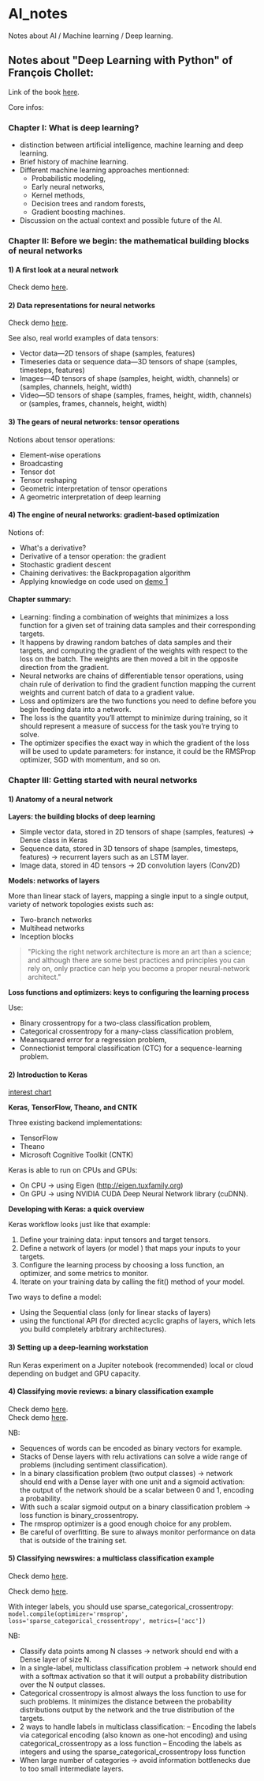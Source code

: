 # AI_notes
Notes about AI / Machine learning / Deep learning.

## Notes about "Deep Learning with Python" of François Chollet:

Link of the book [here](https://docs.google.com/viewer?a=v&pid=sites&srcid=dW10LmVkdS5wa3xzbmxwfGd4Ojc1ODc1ODY2OTZiOTUzOGQ).  

Core infos:

### Chapter I: What is deep learning?

* distinction between artificial intelligence, machine learning and deep learning.
* Brief history of machine learning.
* Different machine learning approaches mentionned:
    * Probabilistic modeling,
    * Early neural networks,
    * Kernel methods,
    * Decision trees and random forests,
    * Gradient boosting machines.
* Discussion on the actual context and possible future of the AI.

### Chapter II: Before we begin: the mathematical building blocks of neural networks

#### 1) A first look at a neural network

Check demo [here](demo_1.py).

#### 2) Data representations for neural networks

Check demo [here](demo_2.py).  

See also, real world examples of data tensors: 
* Vector data—2D tensors of shape (samples, features)
* Timeseries data or sequence data—3D tensors of shape (samples, timesteps, features)
* Images—4D tensors of shape (samples, height, width, channels) or (samples, channels, height, width)
* Video—5D tensors of shape (samples, frames, height, width, channels) or (samples, frames, channels, height, width)

#### 3) The gears of neural networks: tensor operations

Notions about tensor operations:
* Element-wise operations
* Broadcasting
* Tensor dot
* Tensor reshaping
* Geometric interpretation of tensor operations
* A geometric interpretation of deep learning

#### 4) The engine of neural networks: gradient-based optimization

Notions of:
* What's a derivative?
* Derivative of a tensor operation: the gradient
* Stochastic gradient descent
* Chaining derivatives: the Backpropagation algorithm
* Applying knowledge on code used on [demo 1](demo_1.py)

#### Chapter summary:

* Learning: finding a combination of weights that minimizes a loss function for a given set of training data samples and their corresponding targets.
* It happens by drawing random batches of data samples and their targets, and computing the gradient of the weights with respect to the loss on the batch. The weights are then moved a bit in the opposite direction from the gradient.
* Neural networks are chains of differentiable tensor operations, using chain rule of derivation to find the gradient function mapping the current weights and current batch of data to a gradient value.
* Loss and optimizers are the two functions you need to define before you begin feeding data into a network.
* The loss is the quantity you’ll attempt to minimize during training, so it should represent a measure of success for the task you’re trying to solve.
* The optimizer specifies the exact way in which the gradient of the loss will be used to update parameters: for instance, it could be the RMSProp optimizer, SGD with momentum, and so on.

### Chapter III: Getting started with neural networks

#### 1) Anatomy of a neural network

**Layers: the building blocks of deep learning**  

* Simple vector data, stored in 2D tensors of shape (samples, features) -> Dense class in Keras
* Sequence data, stored in 3D tensors of shape (samples, timesteps, features) -> recurrent layers such as an LSTM layer.
* Image data, stored in 4D tensors -> 2D convolution layers (Conv2D)

**Models: networks of layers**  

More than linear stack of layers, mapping a single input to a single output, variety of network topologies exists such as:
* Two-branch networks
* Multihead networks
* Inception blocks

> "Picking the right network architecture is more an art than a science; and although there are some best practices and principles you can rely on, only practice can help you become a proper neural-network architect."

**Loss functions and optimizers: keys to configuring the learning process**

Use:
* Binary crossentropy for a two-class classification problem,
* Categorical crossentropy for a many-class classification problem,
* Meansquared error for a regression problem,
* Connectionist temporal classification (CTC) for a sequence-learning problem.

#### 2) Introduction to Keras

[interest chart](https://trends.google.com/trends/explore?cat=1299&date=all&q=Keras,TensorFlow,Theano,Torch,Pytorch&hl=fr)

**Keras, TensorFlow, Theano, and CNTK**
 
Three existing backend implementations: 
* TensorFlow
* Theano
* Microsoft Cognitive Toolkit (CNTK)

Keras is able to run on CPUs and GPUs:
* On CPU -> using Eigen (http://eigen.tuxfamily.org)
* On GPU -> using NVIDIA CUDA Deep Neural Network library (cuDNN).

**Developing with Keras: a quick overview**

Keras workflow looks just like that example:
1) Define your training data: input tensors and target tensors.
2) Define a network of layers (or model ) that maps your inputs to your targets.
3) Configure the learning process by choosing a loss function, an optimizer, and some metrics to monitor.
4) Iterate on your training data by calling the fit() method of your model.

Two ways to define a model: 
* Using the Sequential class (only for linear stacks of layers)
* using the functional API (for directed acyclic graphs of layers, which lets you build completely arbitrary architectures).

#### 3) Setting up a deep-learning workstation

Run Keras experiment on a Jupiter notebook (recommended) local or cloud depending on budget and GPU capacity. 

#### 4) Classifying movie reviews: a binary classification example

Check demo [here](demo_3.py).  
Check demo [here](demo_3_1.py).  

NB:
* Sequences of words can be encoded as binary vectors for example.
* Stacks of Dense layers with relu activations can solve a wide range of problems (including sentiment classification).
* In a binary classification problem (two output classes) -> network should end with a Dense layer with one unit and a sigmoid activation: the output of the network should be a scalar between 0 and 1, encoding a probability.
* With such a scalar sigmoid output on a binary classification problem -> loss function is binary_crossentropy.
* The rmsprop optimizer is a good enough choice for any problem.
* Be careful of overfitting. Be sure to always monitor performance on data that is outside of the training set.

#### 5) Classifying newswires: a multiclass classification example

Check demo [here](demo_4.py).  

Check demo [here](demo_4_1.py).  

With integer labels, you should use sparse_categorical_crossentropy:
```model.compile(optimizer='rmsprop', loss='sparse_categorical_crossentropy', metrics=['acc'])```

NB:
* Classify data points among N classes -> network should end with a Dense layer of size N.
* In a single-label, multiclass classification problem -> network should end with a softmax activation so that it will output a probability distribution over the N output classes.
* Categorical crossentropy is almost always the loss function to use for such problems. It minimizes the distance between the probability distributions output by the network and the true distribution of the targets.
* 2 ways to handle labels in multiclass classification:
    – Encoding the labels via categorical encoding (also known as one-hot encoding) and using categorical_crossentropy as a loss function
    – Encoding the labels as integers and using the sparse_categorical_crossentropy loss function
* When large number of categories -> avoid information bottlenecks due to too small intermediate layers.
